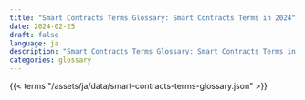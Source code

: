 ```yaml
---
title: "Smart Contracts Terms Glossary: Smart Contracts Terms in 2024"  
date: 2024-02-25
draft: false
language: ja
description: "Smart Contracts Terms Glossary: Smart Contracts Terms in 2024 | Smart Contracts Terms Glossary"
categories: glossary
---
```


{{< terms "/assets/ja/data/smart-contracts-terms-glossary.json" >}}